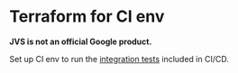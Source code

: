 Terraform for CI env
===========

**JVS is not an official Google product.**

Set up CI env to run the [integration tests](../test/integ/main_test.go) included in CI/CD.
